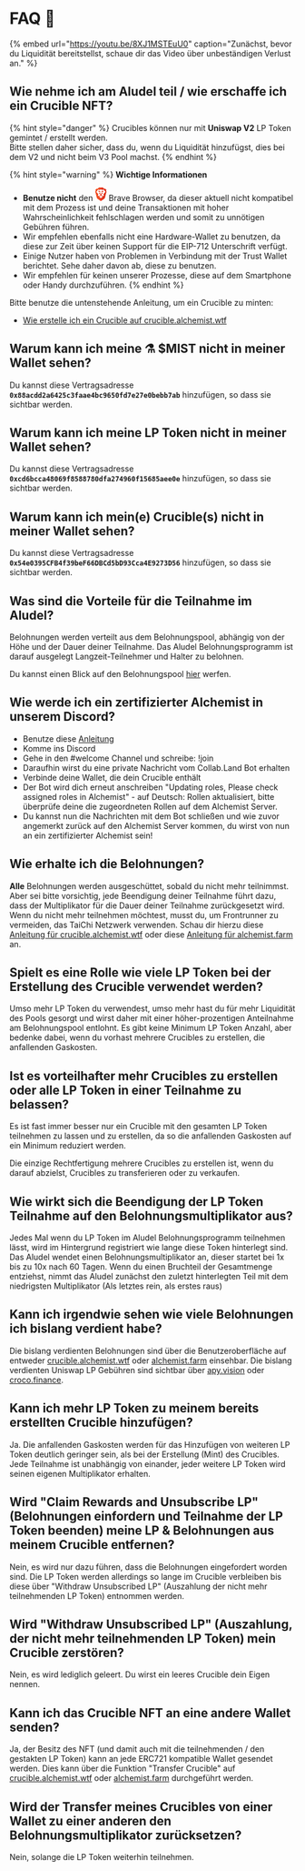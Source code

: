 # FAQ 📖

{% embed url="https://youtu.be/8XJ1MSTEuU0" caption="Zunächst, bevor du Liquidität bereitstellst, schaue dir das Video über unbeständigen Verlust an." %}

## **Wie nehme ich am Aludel teil / wie erschaffe ich ein Crucible NFT?**

{% hint style="danger" %}
Crucibles können nur mit **Uniswap V2** LP Token gemintet / erstellt werden.  
Bitte stellen daher sicher, dass du, wenn du Liquidität hinzufügst, dies bei dem V2 und nicht beim V3 Pool machst.
{% endhint %}

{% hint style="warning" %}
**Wichtige Informationen**

* **Benutze nicht** den ![](../.gitbook/assets/brave.png) Brave Browser, da dieser aktuell nicht kompatibel mit dem Prozess ist und deine Transaktionen mit hoher Wahrscheinlichkeit fehlschlagen werden und somit zu unnötigen Gebühren führen.
* Wir empfehlen ebenfalls nicht eine Hardware-Wallet zu benutzen, da diese zur Zeit über keinen Support für die EIP-712 Unterschrift verfügt.
* Einige Nutzer haben von Problemen in Verbindung mit der Trust Wallet berichtet. Sehe daher davon ab, diese zu benutzen.
* Wir empfehlen für keinen unserer Prozesse, diese auf dem Smartphone oder Handy durchzuführen.
{% endhint %}

Bitte benutze die untenstehende Anleitung, um ein Crucible zu minten:

* [Wie erstelle ich ein Crucible auf crucible.alchemist.wtf](guides-crucible.alchemist.wtf/how-do-i-mint-a-crucible.md)

## **Warum kann ich meine ⚗️ $MIST nicht in meiner Wallet sehen?**

Du kannst diese Vertragsadresse **`0x88acdd2a6425c3faae4bc9650fd7e27e0bebb7ab`** hinzufügen, so dass sie sichtbar werden.

## **Warum kann ich meine LP Token nicht in meiner Wallet sehen?**

Du kannst diese Vertragsadresse **`0xcd6bcca48069f8588780dfa274960f15685aee0e`** hinzufügen, so dass sie sichtbar werden.

## **Warum kann ich mein\(e\) Crucible\(s\) nicht in meiner Wallet sehen?**

Du kannst diese Vertragsadresse **`0x54e0395CFB4f39beF66DBCd5bD93Cca4E9273D56`** hinzufügen, so dass sie sichtbar werden.

## **Was sind die Vorteile für die Teilnahme im Aludel?**

Belohnungen werden verteilt aus dem Belohnungspool, abhängig von der Höhe und der Dauer deiner Teilnahme. Das Aludel Belohnungsprogramm ist darauf ausgelegt Langzeit-Teilnehmer und Halter zu belohnen.

Du kannst einen Blick auf den Belohnungspool [hier](https://etherscan.io/address/0x04108d6e9a51bec5170f8fd953a156cf754ba541) werfen.

## **Wie werde ich ein zertifizierter Alchemist in unserem Discord?**

* Benutze diese [Anleitung](how-to-become-a-certified-alchemist-on-discord.md)
* Komme ins Discord
* Gehe in den \#welcome Channel und schreibe: !join
* Daraufhin wirst du eine private Nachricht vom Collab.Land Bot erhalten
* Verbinde deine Wallet, die dein Crucible enthält
* Der Bot wird dich erneut anschreiben "Updating roles, Please check assigned roles in Alchemist" - auf Deutsch: Rollen aktualisiert, bitte überprüfe deine die zugeordneten Rollen auf dem Alchemist Server.
* Du kannst nun die Nachrichten mit dem Bot schließen und wie zuvor angemerkt zurück auf den Alchemist Server kommen, du wirst von nun an ein zertifizierter Alchemist sein!

## **Wie erhalte ich die Belohnungen?**

**Alle** Belohnungen werden ausgeschüttet, sobald du nicht mehr teilnimmst. Aber sei bitte vorsichtig, jede Beendigung deiner Teilnahme führt dazu, dass der Multiplikator für die Dauer deiner Teilnahme zurückgesetzt wird. Wenn du nicht mehr teilnehmen möchtest, musst du, um Frontrunner zu vermeiden, das TaiChi Netzwerk verwenden. Schau dir hierzu diese [Anleitung für crucible.alchemist.wtf](guides-crucible.alchemist.wtf/claiming-rewards-and-unsubscribing-your-lp.md) oder diese [Anleitung für alchemist.farm](guides-alchemist.farm/how-to-claim-rewards-and-unsubscribe-your-lp-from-the-aludel-using-the-taichi-network.md) an.

## **Spielt es eine Rolle wie viele LP Token bei der Erstellung des Crucible verwendet werden?**

Umso mehr LP Token du verwendest, umso mehr hast du für mehr Liquidität des Pools gesorgt und wirst daher mit einer höher-prozentigen Anteilnahme am Belohnungspool entlohnt. Es gibt keine Minimum LP Token Anzahl, aber bedenke dabei, wenn du vorhast mehrere Crucibles zu erstellen, die anfallenden Gaskosten.

## **Ist es vorteilhafter mehr Crucibles zu erstellen oder alle LP Token in einer Teilnahme zu belassen?**

Es ist fast immer besser nur ein Crucible mit den gesamten LP Token teilnehmen zu lassen und zu erstellen, da so die anfallenden Gaskosten auf ein Minimum reduziert werden.

Die einzige Rechtfertigung mehrere Crucibles zu erstellen ist, wenn du darauf abzielst, Crucibles zu transferieren oder zu verkaufen.

## **Wie wirkt sich die Beendigung der LP Token Teilnahme auf den Belohnungsmultiplikator aus?**

Jedes Mal wenn du LP Token im Aludel Belohnungsprogramm teilnehmen lässt, wird im Hintergrund registriert wie lange diese Token hinterlegt sind. Das Aludel wendet einen Belohnungsmultiplikator an, dieser startet bei 1x bis zu 10x nach 60 Tagen. Wenn du einen Bruchteil der Gesamtmenge entziehst, nimmt das Aludel zunächst den zuletzt hinterlegten Teil mit dem niedrigsten Multiplikator \(Als letztes rein, als erstes raus\)

## **Kann ich irgendwie sehen wie viele Belohnungen ich bislang verdient habe?**

Die bislang verdienten Belohnungen sind über die Benutzeroberfläche auf entweder [crucible.alchemist.wtf](https://crucible.alchemist.wtf/) oder [alchemist.farm](https://alchemist.farm/) einsehbar. Die bislang verdienten Uniswap LP Gebühren sind sichtbar über [apy.vision](https://apy.vision) oder [croco.finance](https://croco.finance).

## **Kann ich mehr LP Token zu meinem bereits erstellten Crucible hinzufügen?**

Ja. Die anfallenden Gaskosten werden für das Hinzufügen von weiteren LP Token deutlich geringer sein, als bei der Erstellung \(Mint\) des Crucibles. Jede Teilnahme ist unabhängig von einander, jeder weitere LP Token wird seinen eigenen Multiplikator erhalten.

## **Wird "Claim Rewards and Unsubscribe LP" \(Belohnungen einfordern und Teilnahme der LP Token beenden\) meine LP & Belohnungen aus meinem Crucible entfernen?**

Nein, es wird nur dazu führen, dass die Belohnungen eingefordert worden sind. Die LP Token werden allerdings so lange im Crucible verbleiben bis diese über "Withdraw Unsubscribed LP" \(Auszahlung der nicht mehr teilnehmenden LP Token\) entnommen werden.

## **Wird "Withdraw Unsubscribed LP" \(Auszahlung, der nicht mehr teilnehmenden LP Token\) mein Crucible zerstören?**

Nein, es wird lediglich geleert. Du wirst ein leeres Crucible dein Eigen nennen.

## **Kann ich das Crucible NFT an eine andere Wallet senden?**

Ja, der Besitz des NFT \(und damit auch mit die teilnehmenden / den gestakten LP Token\) kann an jede ERC721 kompatible Wallet gesendet werden. Dies kann über die Funktion "Transfer Crucible" auf [crucible.alchemist.wtf](https://crucible.alchemist.wtf/) oder [alchemist.farm](https://alchemist.farm/) durchgeführt werden. 

## **Wird der Transfer meines Crucibles von einer Wallet zu einer anderen den Belohnungsmultiplikator zurücksetzen?**

Nein, solange die LP Token weiterhin teilnehmen.

